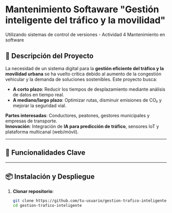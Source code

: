 # Mantenimiento Softaware "Gestión inteligente del tráfico y la movilidad"
Utilizando sistemas de control de versiones - Actividad 4 Mantenimiento en software


## **📌 Descripción del Proyecto**  
La necesidad de un sistema digital para la **gestión eficiente del tráfico y la movilidad urbana** se ha vuelto crítica debido al aumento de la congestión vehicular y la demanda de soluciones sostenibles. Este proyecto busca:  
- **A corto plazo**: Reducir los tiempos de desplazamiento mediante análisis de datos en tiempo real.  
- **A mediano/largo plazo**: Optimizar rutas, disminuir emisiones de CO₂ y mejorar la seguridad vial.  

**Partes interesadas**: Conductores, peatones, gestores municipales y empresas de transporte.  
**Innovación**: Integración de **IA para predicción de tráfico**, sensores IoT y plataforma multicanal (web/móvil).  

---

## **🚀 Funcionalidades Clave**  
---

## **📦 Instalación y Despliegue**  
1. **Clonar repositorio**:  
   ```bash
   git clone https://github.com/tu-usuario/gestion-trafico-inteligente.git
   cd gestion-trafico-inteligente
